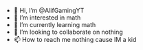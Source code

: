 - 👋 Hi, I’m @AlifGamingYT
- 👀 I’m interested in math
- 🌱 I’m currently learning math
- 💞️ I’m looking to collaborate on nothing
- 📫 How to reach me nothing cause IM a kid

<!---
AlifGamingYT/AlifGamingYT is a ✨ special ✨ repository because its `README.md` (this file) appears on your GitHub profile.
You can click the Preview link to take a look at your changes.
--->
